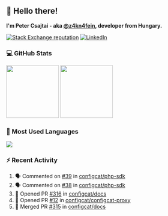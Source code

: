 ## 👋 Hello there!

**I'm Peter Csajtai - aka [@z4kn4fein](https://github.com/z4kn4fein), developer from Hungary.**

[![Stack Exchange reputation](https://img.shields.io/stackexchange/stackoverflow/r/8700582?color=orange&label=reputation&logo=stackoverflow&style=for-the-badge)](https://stackoverflow.com/users/8700582)
[![LinkedIn](https://img.shields.io/badge/linkedin-%230077B5.svg?style=for-the-badge&logo=linkedin&logoColor=white)](https://www.linkedin.com/in/csajtai-p%C3%A9ter-45395341/)

### 💻 GitHub Stats

<div>
  <img height="140px" src="https://github-readme-stats-pcsajtai.vercel.app/api?username=z4kn4fein&show_icons=true&hide_border=true&count_private=true&custom_title=Stats&theme=dracula&line_height=24&hide_title=true">
  <img height="140px" src="https://streak-stats.demolab.com?user=z4kn4fein&theme=dracula&hide_border=true">
  
</div>

### :toolbox: Most Used Languages

<img src="https://github-readme-stats-pcsajtai.vercel.app/api/top-langs/?username=z4kn4fein&theme=dracula&hide_border=true&layout=compact&langs_count=8&hide_title=true">

### :zap: Recent Activity

<!--START_SECTION:activity-->
1. 🗣 Commented on [#39](https://github.com/configcat/php-sdk/issues/39#issuecomment-1733596579) in [configcat/php-sdk](https://github.com/configcat/php-sdk)
2. 🗣 Commented on [#38](https://github.com/configcat/php-sdk/issues/38#issuecomment-1733595273) in [configcat/php-sdk](https://github.com/configcat/php-sdk)
3. 💪 Opened PR [#316](https://github.com/configcat/docs/pull/316) in [configcat/docs](https://github.com/configcat/docs)
4. 💪 Opened PR [#12](https://github.com/configcat/configcat-proxy/pull/12) in [configcat/configcat-proxy](https://github.com/configcat/configcat-proxy)
5. 🎉 Merged PR [#315](https://github.com/configcat/docs/pull/315) in [configcat/docs](https://github.com/configcat/docs)
<!--END_SECTION:activity-->

